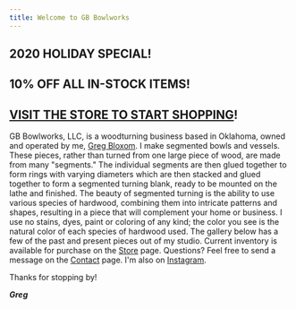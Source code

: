 ```yaml
---
title: Welcome to GB Bowlworks
---
```

## 2020 HOLIDAY SPECIAL!

## 10% OFF ALL IN-STOCK ITEMS!

## [VISIT THE STORE TO START SHOPPING](https://www.etsy.com/shop/GBBowlworks)!

GB Bowlworks, LLC, is a woodturning business based in Oklahoma, owned and operated by me, [Greg Bloxom](/about). I make segmented bowls and vessels.  These pieces, rather than turned from one large piece of wood, are made from many "segments." The individual segments are then glued together to form rings with varying diameters which are then stacked and glued together to form a segmented turning blank, ready to be mounted on the lathe and finished. The beauty of segmented turning is the ability to use various species of hardwood, combining them into intricate patterns and shapes, resulting in a piece that will complement your home or business. I use no stains, dyes, paint or coloring of any kind; the color you see is the natural color of each species of hardwood used. The gallery below has a few of the past and present pieces out of my studio. Current inventory is available for purchase on the [Store](https://www.etsy.com/shop/GBBowlworks) page. Questions? Feel free to send a message on the [Contact](https://www.gbbowlworks.com/contact) page. I'm also on [Instagram](https://www.instagram.com/gbbowlworks/).

Thanks for stopping by!

***Greg***